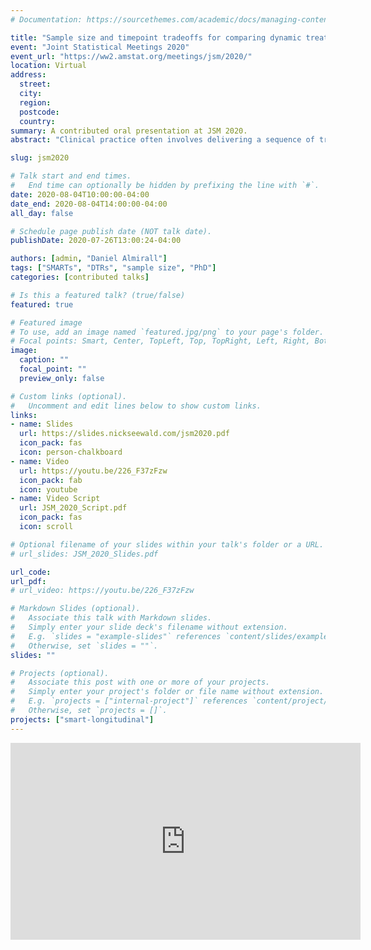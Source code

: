 ```yaml
---
# Documentation: https://sourcethemes.com/academic/docs/managing-content/

title: "Sample size and timepoint tradeoffs for comparing dynamic treatment regimens in a longitudinal SMART"
event: "Joint Statistical Meetings 2020"
event_url: "https://ww2.amstat.org/meetings/jsm/2020/"
location: Virtual
address:
  street:
  city:
  region:
  postcode:
  country:
summary: A contributed oral presentation at JSM 2020.
abstract: "Clinical practice often involves delivering a sequence of treatments which adapts to a patient’s changing needs. A dynamic treatment regimen (DTR) is a sequence of pre-specified decision rules which, based on a patient’s ongoing data, recommend interventions at multiple stages of treatment. The sequential, multiple-assignment randomized trial (SMART) is a tool which can be used in the development of a high-quality DTR. Often, SMARTs involve longitudinal outcomes collected over the course of the trial. An important consideration in the design of a longitudinal-outcome SMART, as with any trial, is both the sample size and number of measurement occasions. We extend previous work which developed easy-to-use sample size formulae for common SMART designs with three timepoints in which the primary aim is to compare, at end-of-study, two embedded DTRs which recommend different first-stage treatments. We discuss practical and statistical considerations in choosing between adding individuals or measurement occasions, while respecting the unique features of a SMART, including modeling constraints and over/under-representation of sequences of treatment among participants."

slug: jsm2020

# Talk start and end times.
#   End time can optionally be hidden by prefixing the line with `#`.
date: 2020-08-04T10:00:00-04:00
date_end: 2020-08-04T14:00:00-04:00
all_day: false

# Schedule page publish date (NOT talk date).
publishDate: 2020-07-26T13:00:24-04:00

authors: [admin, "Daniel Almirall"]
tags: ["SMARTs", "DTRs", "sample size", "PhD"]
categories: [contributed talks]

# Is this a featured talk? (true/false)
featured: true

# Featured image
# To use, add an image named `featured.jpg/png` to your page's folder.
# Focal points: Smart, Center, TopLeft, Top, TopRight, Left, Right, BottomLeft, Bottom, BottomRight.
image:
  caption: ""
  focal_point: ""
  preview_only: false

# Custom links (optional).
#   Uncomment and edit lines below to show custom links.
links:
- name: Slides
  url: https://slides.nickseewald.com/jsm2020.pdf
  icon_pack: fas
  icon: person-chalkboard
- name: Video
  url: https://youtu.be/226_F37zFzw
  icon_pack: fab
  icon: youtube
- name: Video Script
  url: JSM_2020_Script.pdf
  icon_pack: fas
  icon: scroll

# Optional filename of your slides within your talk's folder or a URL.
# url_slides: JSM_2020_Slides.pdf

url_code:
url_pdf:
# url_video: https://youtu.be/226_F37zFzw

# Markdown Slides (optional).
#   Associate this talk with Markdown slides.
#   Simply enter your slide deck's filename without extension.
#   E.g. `slides = "example-slides"` references `content/slides/example-slides.md`.
#   Otherwise, set `slides = ""`.
slides: ""

# Projects (optional).
#   Associate this post with one or more of your projects.
#   Simply enter your project's folder or file name without extension.
#   E.g. `projects = ["internal-project"]` references `content/project/deep-learning/index.md`.
#   Otherwise, set `projects = []`.
projects: ["smart-longitudinal"]
---
```


<div style="text-align: center;"><iframe width="560" height="315" src="https://www.youtube-nocookie.com/embed/226_F37zFzw" frameborder="0" allow="accelerometer; autoplay; encrypted-media; gyroscope; picture-in-picture" allowfullscreen"></iframe></div>
